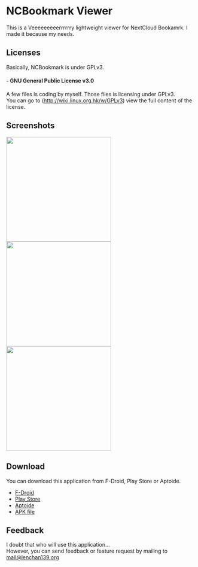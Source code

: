 # NCBookmark Viewer
This is a Veeeeeeeeerrrrrry lightweight viewer for NextCloud Bookamrk. I made it because my needs.   

## Licenses
Basically, NCBookmark is under GPLv3.

 
#### - GNU General Public License v3.0
  A few files is coding by myself. Those files is licensing under GPLv3.  
  You can go to (http://wiki.linux.org.hk/w/GPLv3) view the full content of the license.
## Screenshots
<img src="https://github.com/lenchan139/NCBookmark/raw/master/screenshots/photo_2017-04-15_17-12-21.jpg" width="280"> <img src="https://github.com/lenchan139/NCBookmark/raw/master/screenshots/photo_2017-04-15_17-12-19.jpge" width="280"><img src="https://gitlab.com/lenchan139/NCBookmark/raw/master/screenshots/Screen_Shot_2018-07-27_at_13.26.20.png" width="280"> 
## Download
You can download this application from F-Droid, Play Store or Aptoide.
- [F-Droid](https://f-droid.org/packages/org.lenchan139.ncbookmark/)
- [Play Store](https://play.google.com/store/apps/details?id=org.lenchan139.ncbookmark)
- [Aptoide](https://nc-bookmark-viewer.en.aptoide.com/)
- [APK file](https://github.com/lenchan139/NCBookmark/blob/master/app/app-release.apk?raw=true)

## Feedback
I doubt that who will use this application...  
However, you can send feedback or feature request by mailing to mail@lenchan139.org
